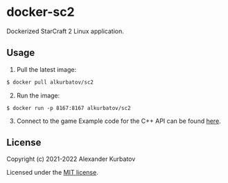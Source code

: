 # docker-sc2
Dockerized StarCraft 2 Linux application.

## Usage
1. Pull the latest image:
```bash
$ docker pull alkurbatov/sc2
```

2. Run the image:
```
$ docker run -p 8167:8167 alkurbatov/sc2
```

3. Connect to the game
Example code for the C++ API can be found [here](https://github.com/cpp-sc2/scrubber).

## License
Copyright (c) 2021-2022 Alexander Kurbatov

Licensed under the [MIT license](LICENSE).
